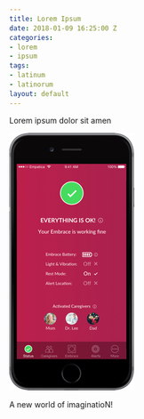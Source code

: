 ```yaml
---
title: Lorem Ipsum
date: 2018-01-09 16:25:00 Z
categories:
- lorem
- ipsum
tags:
- latinum
- latinorum
layout: default
---
```


Lorem ipsum dolor sit amen

![alert-xhdpi.jpg](/uploads/alert-xhdpi.jpg)

A new world of imaginatioN!